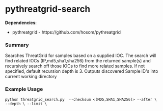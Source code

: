 # pythreatgrid-search

<strong>Dependencies</strong>:
<ul>
  <li>pythreatgrid - https://github.com/hosom/pythreatgrid</li>
</ul>

<h3>Summary</h3>
Searches ThreatGrid for samples based on a supplied IOC. The search will find related IOCs (IP,md5,sha1,sha256) from the returned sample(s) and recursively search off those IOCs to find more related samples. If not specified, default recursion depth is 3. Outputs discovered Sample ID's into current working directory 

<h3>Example Usage</h3>
<code>python threatgrid_search.py <API_KEY> --checksum <(MD5,SHA1,SHA256)> --after \<DATETIME\> --depth \<DEPTH\> --limit \<LIMIT\></code>

